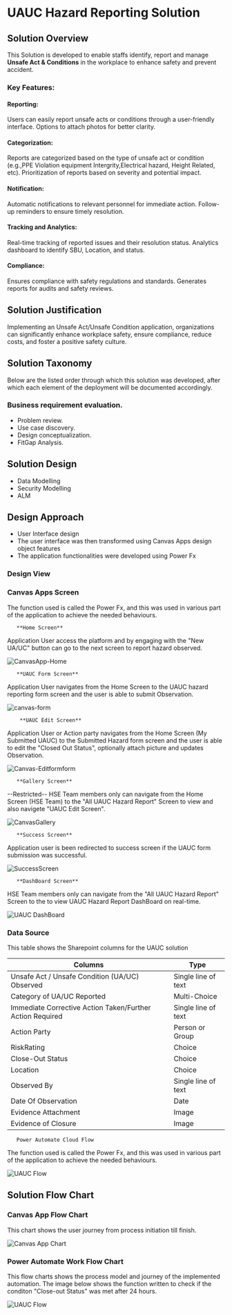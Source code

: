 # UAUC Hazard Reporting Solution
## Solution Overview
This Solution is developed to enable staffs identify, report and manage **Unsafe Act & Conditions** in the workplace to enhance safety and prevent accident.

### Key Features:

#### Reporting:

Users can easily report unsafe acts or conditions through a user-friendly interface.
Options to attach photos for better clarity.
#### Categorization:

Reports are categorized based on the type of unsafe act or condition (e.g.,PPE Violation equipment Intergrity,Electrical hazard, Height Related, etc).
Prioritization of reports based on severity and potential impact.
#### Notification:

Automatic notifications to relevant personnel for immediate action.
Follow-up reminders to ensure timely resolution.

#### Tracking and Analytics:

Real-time tracking of reported issues and their resolution status.
Analytics dashboard to identify SBU, Location, and status.
#### Compliance:

Ensures compliance with safety regulations and standards.
Generates reports for audits and safety reviews.

## Solution Justification
Implementing an Unsafe Act/Unsafe Condition application, organizations can significantly enhance workplace safety, ensure compliance, reduce costs, and foster a positive safety culture.

## Solution Taxonomy
Below are the listed order through which this solution was developed, after which each element of the deployment will be documented accordingly.
### Business requirement evaluation.

* Problem review.
* Use case discovery.
* Design conceptualization.
* FitGap Analysis.

## Solution Design
* Data Modelling 
* Security Modelling
* ALM
## Design Approach
* User Interface design 
* The user interface was then transformed using Canvas Apps design object features
* The application functionalities were developed using Power Fx

### Design View
### Canvas Apps Screen
The function used is called the Power Fx, and this was used in various part of the application to achieve the needed behaviours.

       **Home Screen**           

Application User access the platform and by engaging with the "New UA/UC" button can go to the next screen to report hazard observed.

![CanvasApp-Home](https://github.com/user-attachments/assets/7866d26d-4cec-4c39-aa61-91769b825b47)
       
       **UAUC Form Screen**  
       
Application User navigates from the Home Screen to the UAUC hazard reporting form screen and the user is able to submit Observation.

![canvas-form](https://github.com/user-attachments/assets/ed72039b-2407-451a-9c3f-9309ee8adeda)

        **UAUC Edit Screen**  
        
Application User or Action party navigates from the Home Screen (My Submitted UAUC) to the Submitted Hazard form screen and the user is able to edit the "Closed Out Status", optionally attach picture and updates Observation.

![Canvas-Editformform](https://github.com/user-attachments/assets/e89712bf-8960-4d6b-afa4-64137f1bdf01)

       **Gallery Screen**         
--Restricted-- 
HSE Team members only can navigate from the Home Screen (HSE Team) to the "All UAUC Hazard Report" Screen to view and also navigete "UAUC Edit Screen".

 ![CanvasGallery](https://github.com/user-attachments/assets/dd19141a-b9b0-4c6d-be3f-0b770769798d)

       **Success Screen**          

Application user is been redirected to success screen if the UAUC form submission was successful.

![SuccessScreen](https://github.com/user-attachments/assets/088350cb-5c35-455f-805e-4609188cbbb8)


       **DashBoard Screen**          


HSE Team members only can navigate from the "All UAUC Hazard Report" Screen to the  to view UAUC Hazard Report DashBoard on real-time.

![UAUC DashBoard](https://github.com/user-attachments/assets/8d17d489-f6fb-4f59-bdf1-3aa0db92d96c)

### Data Source  

This table shows the Sharepoint columns for the UAUC solution 

| Columns  |  Type |   
|---|---|
| Unsafe Act / Unsafe Condition (UA/UC) Observed  |  Single line of text |   
| Category of UA/UC Reported  | Multi-Choice  |   
|  Immediate Corrective Action Taken/Further Action Required | Single line of text  |   
|  Action Party | Person or Group  |  
|  RiskRating |  Choice |   
|  Close-Out Status | Choice |  
|  Location | Choice |   
| Observed By  | Single line of text  |  
| Date Of Observation  | Date  |   
| Evidence Attachment  |  Image |   
| Evidence of Closure  |  Image |   
        
        
       Power Automate Cloud Flow      


The function used is called the Power Fx, and this was used in various part of the application to achieve the needed behaviours.

![UAUC Flow](https://github.com/user-attachments/assets/f4074774-9500-457c-b01e-f048865a4a0d)



## Solution Flow Chart

### Canvas App Flow Chart
This chart shows the user journey from process initiation till finish.

![Canvas App Chart](https://github.com/user-attachments/assets/253a227f-444f-4e7e-9d29-86c3f2e4af1c)

### Power Automate Work Flow Chart
This flow charts shows the process model and journey of the implemented automation.
The image below shows the function written to check if the conditon "Close-out Status" was met after 24 hours.

![UAUC Flow](https://github.com/user-attachments/assets/ffd9fad3-3d81-4375-a7ba-54aee79585c0)


